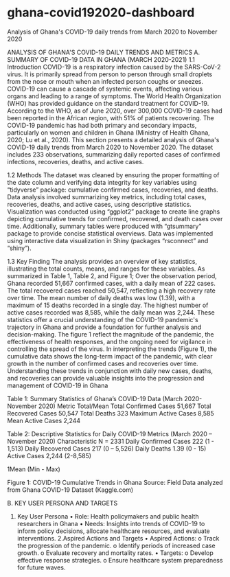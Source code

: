 # ghana-covid192020-dashboard
Analysis of Ghana's COVID-19 daily trends from March 2020 to November 2020


ANALYSIS OF GHANA'S COVID-19 DAILY TRENDS AND METRICS
A. SUMMARY OF COVID-19 DATA IN GHANA (MARCH 2020-2021)
1.1 Introduction
COVID-19 is a respiratory infection caused by the SARS-CoV-2 virus.  It is primarily spread from person to person through small droplets from the nose or mouth when an infected person coughs or sneezes. COVID-19 can cause a cascade of systemic events, affecting various organs and leading to a range of symptoms. The World Health Organization (WHO) has provided guidance on the standard treatment for COVID-19. According to the WHO, as of June 2020, over 300,000 COVID-19 cases had been reported in the African region, with 51% of patients recovering. The COVID-19 pandemic has had both primary and secondary impacts, particularly on women and children in Ghana (Ministry of Health Ghana, 2020; Lu et al., 2020). This section presents a detailed analysis of Ghana's COVID-19 daily trends from March 2020 to November 2020. The dataset includes 233 observations, summarizing daily reported cases of confirmed infections, recoveries, deaths, and active cases. 

1.2 Methods
The dataset was cleaned by ensuring the proper formatting of the date column and verifying data integrity for key variables using “tidyverse” package: cumulative confirmed cases, recoveries, and deaths. Data analysis involved summarizing key metrics, including total cases, recoveries, deaths, and active cases, using descriptive statistics. Visualization was conducted using “ggplot2” package to create line graphs depicting cumulative trends for confirmed, recovered, and death cases over time. Additionally, summary tables were produced with “gtsummary” package to provide concise statistical overviews. Data was implemented using interactive data visualization in Shiny (packages “rsconnect” and “shiny”).

1.3 Key Finding
The analysis provides an overview of key statistics, illustrating the total counts, means, and ranges for these variables. As summarized in Table 1, Table 2, and Figure 1; Over the observation period, Ghana recorded 51,667 confirmed cases, with a daily mean of 222 cases. The total recovered cases reached 50,547, reflecting a high recovery rate over time. The mean number of daily deaths was low (1.39), with a maximum of 15 deaths recorded in a single day. The highest number of active cases recorded was 8,585, while the daily mean was 2,244. These statistics offer a crucial understanding of the COVID-19 pandemic's trajectory in Ghana and provide a foundation for further analysis and decision-making. The figure 1 reflect the magnitude of the pandemic, the effectiveness of health responses, and the ongoing need for vigilance in controlling the spread of the virus. In interpreting the trends (Figure 1), the cumulative data shows the long-term impact of the pandemic, with clear growth in the number of confirmed cases and recoveries over time. Understanding these trends in conjunction with daily new cases, deaths, and recoveries can provide valuable insights into the progression and management of COVID-19 in Ghana

Table 1: Summary Statistics of Ghana’s COVID-19 Data (March 2020- November 2020)
Metric	Total/Mean
Total Confirmed Cases	51,667
Total Recovered Cases	50,547
Total Deaths	323
Maximum Active Cases	8,585
Mean Active Cases	2,244


Table 2: Descriptive Statistics for Daily COVID-19 Metrics (March 2020 – November 2020)
Characteristic	N = 2331
Daily Confirmed Cases	222 (1 - 1,513)
Daily Recovered Cases	217 (0 – 5,526)
Daily Deaths	1.39 (0 - 15)
Active Cases	2,244 (2-8,585)

1Mean (Min - Max)


 
Figure 1: COVID-19 Cumulative Trends in Ghana
Source: Field Data analyzed from Ghana COVID-19 Dataset (Kaggle.com)

B. KEY USER PERSONA AND TARGETS
1. Key User Persona
•	Role: Health policymakers and public health researchers in Ghana
•	Needs: Insights into trends of COVID-19 to inform policy decisions, allocate healthcare resources, and evaluate interventions.
2.Aspired Actions and Targets
•	Aspired Actions:
o	Track the progression of the pandemic.
o	Identify periods of increased case growth.
o	Evaluate recovery and mortality rates.
•	Targets:
o	Develop effective response strategies.
o	Ensure healthcare system preparedness for future waves.
